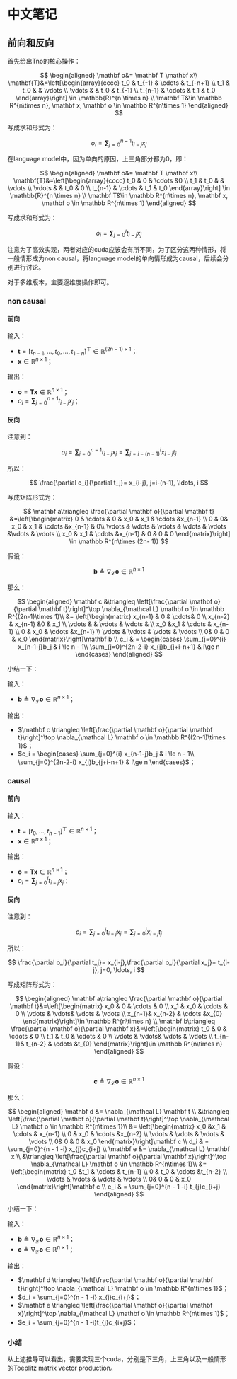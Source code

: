 # 中文笔记

## 前向和反向

首先给出Tno的核心操作：

$$
\begin{aligned}
\mathbf o&= \mathbf T \mathbf x\\
\mathbf{T}&=\left[\begin{array}{cccc}
t_0 & t_{-1} & \cdots & t_{-n+1} \\
t_1 & t_0 & & \vdots \\
\vdots & & t_0 & t_{-1} \\
t_{n-1} & \cdots & t_1 & t_0
\end{array}\right] \in \mathbb{R}^{n \times n}
 \\
\mathbf T&\in \mathbb R^{n\times n}, \mathbf x, \mathbf o \in \mathbb R^{n\times 1}
\end{aligned}
$$

写成求和形式为：

$$
o_i= \mathbf \sum_{j=0}^{n-1}t_{i-j} x_j
$$

在language model中，因为单向的原因，上三角部分都为0，即：

$$
\begin{aligned}
\mathbf o&= \mathbf T \mathbf x\\
\mathbf{T}&=\left[\begin{array}{cccc}
t_0 & 0 & \cdots &0 \\
t_1 & t_0 & & \vdots \\
\vdots & & t_0 & 0 \\
t_{n-1} & \cdots & t_1 & t_0
\end{array}\right] \in \mathbb{R}^{n \times n}
 \\
\mathbf T&\in \mathbb R^{n\times n}, \mathbf x, \mathbf o \in \mathbb R^{n\times 1}
\end{aligned}
$$

写成求和形式为：

$$
o_i= \mathbf \sum_{j=0}^{i}t_{i-j} x_j
$$

注意为了高效实现，两者对应的cuda应该会有所不同，为了区分这两种情形，将一般情形成为non causal，将language model的单向情形成为causal，后续会分别进行讨论。

对于多维版本，主要逐维度操作即可。



### non causal

#### 前向

输入：

- $\mathbf t= [t_{n-1}, \ldots, t_0, \ldots, t_{1-n}]^\top \in \mathbb R^{(2n-1)\times 1}$；
- $\mathbf x \in \mathbb R^{n\times 1}$；

输出：

- $\mathbf o= \mathbf T \mathbf x \in \mathbb R^{n\times 1}$；
- $o_i= \mathbf \sum_{j=0}^{n-1}t_{i-j} x_j$；



#### 反向

注意到：

$$
 o_i= \mathbf \sum_{j=0}^{n-1}t_{i-j} x_j=\mathbf \sum_{j=i-(n-1)}^{i}x_{i-j} t_j
$$

所以：

$$
\frac{\partial o_i}{\partial t_j}= x_{i-j}, j=i-(n-1), \ldots, i
$$

写成矩阵形式为：

$$
\mathbf a\triangleq \frac{\partial \mathbf o}{\partial \mathbf t}
&=\left[\begin{matrix}
0 & \cdots &  0 & x_0 & x_1 & \cdots &x_{n-1} \\
0 & 0& x_0 & x_1 & \cdots &x_{n-1} & 0\\
\vdots & \vdots & \vdots  & \vdots & \vdots  &\vdots  & \vdots  \\
x_0 & x_1 & \cdots &x_{n-1} & 0 & 0 & 0
\end{matrix}\right] \in \mathbb R^{n\times (2n- 1)}
$$

假设：

$$
\mathbf b \triangleq \nabla_{\mathcal L} \mathbf o \in \mathbb R^{n\times 1}
$$

那么：

$$
\begin{aligned}
\mathbf c &\triangleq  \left[\frac{\partial \mathbf o}{\partial \mathbf t}\right]^\top  \nabla_{\mathcal L} \mathbf o  \in \mathbb R^{(2n-1)\times 1}\\
&= \left[\begin{matrix}
x_{n-1} & 0 &  \cdots& 0  \\
x_{n-2}  & x_{n-1} &0 & x_1 \\
\vdots & & \vdots  & \vdots &   \\
x_0 &x_1  & \cdots & x_{n-1} \\
0 & x_0 & \cdots &x_{n-1} \\
\vdots & \vdots & \vdots & \vdots \\
0& 0 & 0 & x_0 
\end{matrix}\right]\mathbf b   \\
c_i & = \begin{cases}
\sum_{j=0}^{i} x_{n-1-j}b_j & i \le n - 1\\
\sum_{j=0}^{2n-2-i} x_{j}b_{j+i-n+1} & i\ge n
\end{cases}
\end{aligned}
$$

小结一下：

输入：

- $\mathbf b \triangleq \nabla_{\mathcal L} \mathbf o \in \mathbb R^{n\times 1}$；

输出：

- $\mathbf c \triangleq  \left[\frac{\partial \mathbf o}{\partial \mathbf t}\right]^\top  \nabla_{\mathcal L} \mathbf o  \in \mathbb R^{(2n-1)\times 1}$；
- $c_i  = \begin{cases}
  \sum_{j=0}^{i} x_{n-1-j}b_j & i \le n - 1\\
  \sum_{j=0}^{2n-2-i} x_{j}b_{j+i-n+1} & i\ge n
  \end{cases}$；



### causal

#### 前向

输入：

- $\mathbf t= [t_0, \ldots, t_{n-1}]^\top \in \mathbb R^{n\times 1}$；
- $\mathbf x \in \mathbb R^{n\times 1}$；

输出：

- $\mathbf o= \mathbf T \mathbf x \in \mathbb R^{n\times 1}$；
- $o_i= \mathbf \sum_{j=0}^{i}t_{i-j} x_j$；



#### 反向

注意到：

$$
o_i= \mathbf \sum_{j=0}^{i}t_{i-j} x_j=\mathbf \sum_{j=0}^{i}x_{i-j} t_j
$$

所以：

$$
\frac{\partial o_i}{\partial t_j}= x_{i-j},\frac{\partial o_i}{\partial x_j}= t_{i-j}, j=0, \ldots, i 
$$

写成矩阵形式为：

$$
\begin{aligned}
\mathbf a\triangleq \frac{\partial \mathbf o}{\partial \mathbf t}&=\left[\begin{matrix}
x_0  & 0 & \cdots &  0 \\
x_1 & x_0 &  \cdots & 0 \\
\vdots & \vdots& \vdots  & \vdots   \\
x_{n-1}& x_{n-2} & \cdots &x_{0} 
\end{matrix}\right]\in \mathbb R^{n\times n} \\
\mathbf b\triangleq \frac{\partial \mathbf o}{\partial \mathbf x}&=\left[\begin{matrix}
t_0  & 0 & \cdots &  0 \\
t_1 & t_0 &  \cdots & 0 \\
\vdots & \vdots& \vdots  & \vdots   \\
t_{n-1}& t_{n-2} & \cdots &t_{0} 
\end{matrix}\right]\in \mathbb R^{n\times n}
\end{aligned}
$$

假设：

$$
\mathbf c \triangleq \nabla_{\mathcal L} \mathbf o \in \mathbb R^{n\times 1}
$$

那么：

$$
\begin{aligned}
\mathbf d
&= \nabla_{\mathcal L} \mathbf t \\
&\triangleq  \left[\frac{\partial \mathbf o}{\partial \mathbf t}\right]^\top  \nabla_{\mathcal L} \mathbf o  \in \mathbb R^{n\times 1}\\
&= \left[\begin{matrix}
x_0 &x_1  & \cdots & x_{n-1} \\
0 & x_0 & \cdots &x_{n-2} \\
\vdots & \vdots & \vdots & \vdots \\
0& 0 & 0 & x_0 
\end{matrix}\right]\mathbf c  \\
d_i & = 
\sum_{j=0}^{n - 1 -i} x_{j}c_{i+j} \\
\mathbf e
&= \nabla_{\mathcal L} \mathbf x \\
&\triangleq  \left[\frac{\partial \mathbf o}{\partial \mathbf x}\right]^\top  \nabla_{\mathcal L} \mathbf o  \in \mathbb R^{n\times 1}\\
&= \left[\begin{matrix}
t_0 &t_1  & \cdots & t_{n-1} \\
0 & t_0 & \cdots &t_{n-2} \\
\vdots & \vdots & \vdots & \vdots \\
0& 0 & 0 & x_0 
\end{matrix}\right]\mathbf c  \\
e_i & = 
\sum_{j=0}^{n - 1 -i} t_{j}c_{i+j}
\end{aligned}
$$

小结一下：

输入：

- $\mathbf b \triangleq \nabla_{\mathcal L} \mathbf o \in \mathbb R^{n\times 1}$；
- $\mathbf c \triangleq \nabla_{\mathcal L} \mathbf o \in \mathbb R^{n\times 1}$；

输出：

- $\mathbf d \triangleq  \left[\frac{\partial \mathbf o}{\partial \mathbf t}\right]^\top  \nabla_{\mathcal L} \mathbf o  \in \mathbb R^{n\times 1}$；
- $d_i  = \sum_{j=0}^{n - 1 -i} x_{j}c_{i+j}$​；
- $\mathbf e \triangleq  \left[\frac{\partial \mathbf o}{\partial \mathbf x}\right]^\top  \nabla_{\mathcal L} \mathbf o  \in \mathbb R^{n\times 1}$；
- $e_i  = \sum_{j=0}^{n - 1 -i}t_{j}c_{i+j}$​；





### 小结

从上述推导可以看出，需要实现三个cuda，分别是下三角，上三角以及一般情形的Toeplitz matrix vector production。
